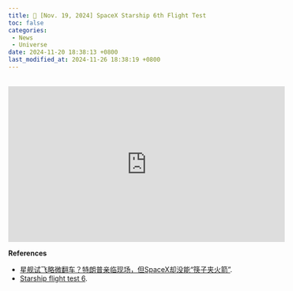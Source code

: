 ```yaml
---
title: 📰 [Nov. 19, 2024] SpaceX Starship 6th Flight Test
toc: false
categories:
 - News
 - Universe
date: 2024-11-20 18:38:13 +0800
last_modified_at: 2024-11-26 18:38:19 +0800
---
```


<br>

<iframe class="iframe--video" width="560" height="315" src="https://www.youtube.com/embed/0d92Loot46M?si=S35n2UYZBkT0KDjY" title="YouTube video player" frameborder="0" allow="accelerometer; autoplay; clipboard-write; encrypted-media; gyroscope; picture-in-picture; web-share" referrerpolicy="strict-origin-when-cross-origin" allowfullscreen></iframe>

<br>

**References**

- [星舰试飞略微翻车？特朗普亲临现场，但SpaceX却没能“筷子夹火箭”](https://mp.weixin.qq.com/s/9sm8wEg2cPw3tbd3Lk5hgA).
- [Starship flight test 6](https://en.wikipedia.org/wiki/Starship_flight_test_6).